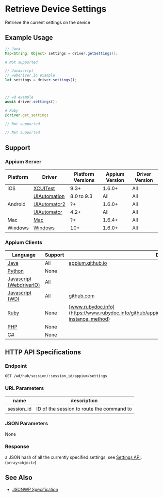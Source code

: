 # Retrieve Device Settings

Retrieve the current settings on the device
## Example Usage

```java
// Java
Map<String, Object> settings = driver.getSettings();

```

```python
# Not supported
```

```javascript
// Javascript
// webdriver.io example
let settings = driver.settings();



// wd example
await driver.settings();

```

```ruby
# Ruby
@driver.get_settings

```

```php
// Not supported
```

```csharp
// Not supported
```



## Support

### Appium Server

|Platform|Driver|Platform Versions|Appium Version|Driver Version|
|--------|----------------|------|--------------|--------------|
| iOS | [XCUITest](/docs/en/drivers/ios-xcuitest.md) | 9.3+ | 1.6.0+ | All |
|  | [UIAutomation](/docs/en/drivers/ios-uiautomation.md) | 8.0 to 9.3 | All | All |
| Android | [UiAutomator2](/docs/en/drivers/android-uiautomator2.md) | ?+ | 1.6.0+ | All |
|  | [UiAutomator](/docs/en/drivers/android-uiautomator.md) | 4.2+ | All | All |
| Mac | [Mac](/docs/en/drivers/mac.md) | ?+ | 1.6.4+ | All |
| Windows | [Windows](/docs/en/drivers/windows.md) | 10+ | 1.6.0+ | All |

### Appium Clients

|Language|Support|Documentation|
|--------|-------|-------------|
|[Java](https://github.com/appium/java-client/releases/latest)| All | [appium.github.io](https://appium.github.io/java-client/io/appium/java_client/HasSettings.html#getSettings--) |
|[Python](https://github.com/appium/python-client/releases/latest)| None |  |
|[Javascript (WebdriverIO)](http://webdriver.io/index.html)| All |  |
|[Javascript (WD)](https://github.com/admc/wd/releases/latest)| All | [github.com](https://github.com/admc/wd/blob/master/lib/commands.js#L3018) |
|[Ruby](https://github.com/appium/ruby_lib/releases/latest)| None | [www.rubydoc.info](https://www.rubydoc.info/github/appium/ruby_lib_core/Appium/Core/Device#get_settings-instance_method) |
|[PHP](https://github.com/appium/php-client/releases/latest)| None |  |
|[C#](https://github.com/appium/appium-dotnet-driver/releases/latest)| None |  |

## HTTP API Specifications

### Endpoint

`GET /wd/hub/session/:session_id/appium/settings`

### URL Parameters

|name|description|
|----|-----------|
|session_id|ID of the session to route the command to|

### JSON Parameters

None

### Response

a JSON hash of all the currently specified settings, see [Settings API](/docs/en/advanced-concepts/settings.md). (`array<object>`)

## See Also

* [JSONWP Specification](https://github.com/appium/appium-base-driver/blob/master/lib/protocol/routes.js#L527)
